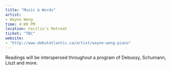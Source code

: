 ```yaml
---
title: "Music & Words"
artist:
- Wayne Weng
time: 4:00 PM
location: Cecilia's Retreat
ticket: "TBC"
website:
- "http://www.debutatlantic.ca/artist/wayne-weng-piano"
---
```


Readings will be interspersed throughout a program of Debussy, Schumann, Liszt and more.
